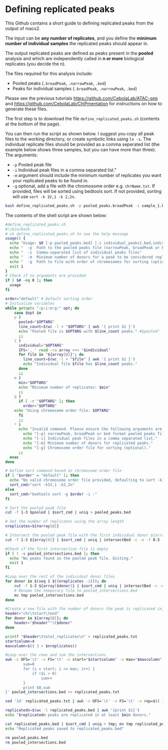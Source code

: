 # Defining replicated peaks

This Github contains a short guide to defining replicated peaks from the output of macs2.

The input can be **any number of replicates**, and you define the **minimum number of individual samples** the replicated peaks should appear in. 

The output replicated peaks are defined as peaks present in the **pooled** analysis and which are independently called in **n or more** biological replicates (you decide the n).

The files required for this analysis include:

- Pooled peaks (`.broadPeak`, `.narrowPeak`, `.bed`)
- Peaks for individual samples (`.broadPeak`, `.narrowPeak`, `.bed`)

Please see the previous tutorials https://github.com/CebolaLab/ATAC-seq and https://github.com/CebolaLab/ChIPmentation for instructions on how to generate these files.

The first step is to download the file `define_replicated_peaks.sh` (contents at the bottom of the page).

You can then run the script as shown below. I suggest you copy all peak files to the working directory, or create symbolic links using `ln -s`. The individual replicate files should be provided as a comma seperated list (the example below shows three samples, but you can have more than three). The arguments:

- `-p` Pooled peak file
- `-i` Individual peak files in a comma separated list."
- `-m` argument should include the minimum number of replicates you want your replicated peaks to be found in.
- `-g` optional, add a file with the chromosome order e.g. `chrName.txt`. If provided, files will be sorted using bedtools sort. If not provided, sorting will use `sort -k 1V,1 -k 2,2n`.

```bash
bash define_replicated_peaks.sh -p pooled_peaks.broadPeak -i sample_1.broadPeak,sample_2.broadPeak,sample_3.broadPeak -m 2
```
The contents of the shell script are shown below:

```bash
#define_replicated_peaks.sh
#!/bin/bash
# sh define_replicated_peaks.sh to see the help message
usage() {
  echo "Usage: $0 [-p pooled_peaks.bed] [-i individual_peaks1.bed,individual_peaks2.bed,...] [-m min_replicates]"
  echo "  -p  Path to the pooled peaks file (narrowPeak, broadPeak or bed format)"
  echo "  -i  Comma-separated list of individual peaks files"
  echo "  -m  Minimum number of donors for a peak to be considered replicated"
  echo "  -g  Path to file with order of chromosomes for sorting (optional)"
  exit 1
}
# Check if no arguments are provided
if [ $# -eq 0 ]; then
  usage
fi

order="default" # Default sorting order
# Initialize variables
while getopts ":p:i:m:g:" opt; do
	case $opt in
    p )
      pooled="$OPTARG"
      line_count=$(wc -l < "$OPTARG" | awk '{ print $1 }')
      echo "Pooled file is $OPTARG with $line_count peaks." #$pooled"
      ;;
    i )
      individual="$OPTARG"
      IFS=', ' read -ra array <<< "$individual"
      for file in "${array[@]}"; do
        line_count=$(wc -l < "$file" | awk '{ print $1 }')
        echo "Individual file $file has $line_count peaks."
      done
      ;;
    m )
      min="$OPTARG"
      echo "Minimum number of replicates: $min"
      ;;
    g )
      if [ -r "$OPTARG" ]; then
        order="$OPTARG"
	echo "Using chromosome order file: $OPTARG"
      fi
      ;;
    * )
      echo "Invalid command. Please ensure the following arguments are provided:"
	    echo "[-p] narrowPeak, broadPeak or bed format pooled peaks file from macs2."
	    echo "[-i] Individual peak files in a comma separated list."
	    echo "[-m] Minimum number of donors for replicated peaks."
	    echo "[-g] Chromosome order file for sorting (optional)."
      ;;
  esac
done

# Define sort command based on chromosome order file
if [ "$order" = "default" ]; then
  echo "No valid chromosome order file provided, defaulting to sort -k1V,1 -k2,2n."
  sort_cmd="sort -k1V,1 -k2,2n"
else
  sort_cmd="bedtools sort -g $order -i -"
fi

# Sort the pooled peak file
cut -f 1-3 $pooled | $sort_cmd | uniq > pooled_peaks.bed

# Set the number of replicates using the array length
nreplicates=${#array[@]}

# Intersect the pooled peak file with the first individual donor ${array[0]}
cut -f 1-3 ${array[0]} | $sort_cmd | uniq | intersectBed -c -e -f 0.5 -F 0.5 -a pooled_peaks.bed -b - > pooled_intersections.bed

#Check if the first intersection file is empty
if [ ! -s pooled_intersections.bed ]; then
  echo "No peaks found in the pooled peak file. Exiting."
  exit 1
fi

#Loop over the rest of the individual donor files
for donor in $(seq 1 $((nreplicates -1))); do
	cut -f 1-3 ${array[$donor]} | $sort_cmd | uniq | intersectBed -c -e -f 0.5 -F 0.5 -a pooled_intersections.bed -b - > tmp
	# Rename the temporary file to pooled_intersections.bed
	mv tmp pooled_intersections.bed
done

#Create a new file with the number of donors the peak is replicated in, called replicated_peaks.txt (this is optional)
header="chr\tstart\tend"
for donor in ${array[@]}; do
	header="$header""\t$donor"
done

printf "$header\ttotal_replicates\n" > replicated_peaks.txt
startcolumn=4
maxcolumn=$(( 3 + $nreplicates))

#Loop over the rows and sum the intersections 
awk -v OFS='\t' -v FS='\t' -v start="$startcolumn" -v max="$maxcolumn" '{
		sum=0
		for (i = start; i <= max; i++) {
			if ($i > 0) 
				sum++
		}
		print $0,sum
}' pooled_intersections.bed >> replicated_peaks.txt

sed '1d' replicated_peaks.txt | awk -v OFS='\t' -v FS='\t' -v rep=$(( 1 + $maxcolumn)) -v min=$min '{if($rep >= min) print $1,$2,$3}' > replicated_peaks.bed

replicatedn=$(wc -l replicated_peaks.bed | awk '{print $1}')
echo "$replicatedn peaks are replicated in at least $min donors." 

cat replicated_peaks.bed | $sort_cmd | uniq > tmp; mv tmp replicated_peaks.bed
echo "Replicated peaks saved to replicated_peaks.bed"

rm pooled_peaks.bed
rm pooled_intersections.bed
```
